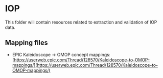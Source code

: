 # IOP

This folder will contain resources related to extraction and validation of IOP data.

## Mapping files

* EPIC Kaleidoscope → OMOP concept mappings: [https://userweb.epic.com/Thread/128570/Kaleidoscope-to-OMOP-mappings/](https://userweb.epic.com/Thread/128570/Kaleidoscope-to-OMOP-mappings/)
